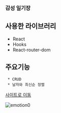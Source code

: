 ### 감성 일기장

  ## 사용한 라이브러리
  * React
  * Hooks
  * React-router-dom
    
     
 ## 주요기능
 
     * CRUD 
     * 날자와 최신순 정렬

[사이트로 이동](https://wonderful-edison-3cc840.netlify.app)

![emotion0](https://user-images.githubusercontent.com/80139780/155120076-4150c45d-0522-4087-a3ff-a26be0ed52c9.gif)
